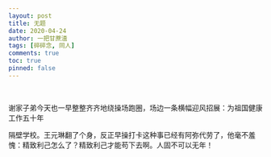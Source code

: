 ```yaml
---
layout: post
title: 无题
date: 2020-04-24
author: 一把甘蔗渣
tags: [碎碎念, 同人]
comments: true
toc: true
pinned: false
---
```


<br/>

谢家子弟今天也一早整整齐齐地绕操场跑圈，场边一条横幅迎风招展：为祖国健康工作五十年

隔壁学校。王元琳翻了个身，反正早操打卡这种事已经有阿弥代劳了，他毫不羞愧：精致利己怎么了？精致利己才能苟下去啊。人固不可以无年！
